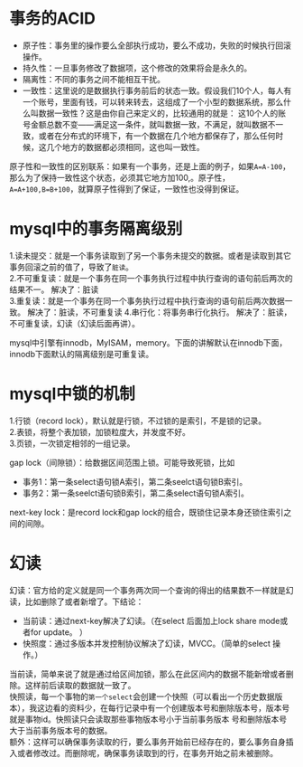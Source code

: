 # 事务的ACID
- 原子性：事务里的操作要么全部执行成功，要么不成功，失败的时候执行回滚操作。
- 持久性：一旦事务修改了数据项，这个修改的效果将会是永久的。
- 隔离性：不同的事务之间不能相互干扰。
- 一致性：这里说的是数据执行事务前后的状态一致。假设我们10个人，每人有一个账号，里面有钱，可以转来转去，这组成了一个小型的数据系统，那么什么叫数据一致性？这是由你自己来定义的，比较通用的就是：
这10个人的账号金额总数不变——满足这一条件，就叫数据一致，不满足，就叫数据不一致，或者在分布式的环境下，有一个数据在几个地方都保存了，那么任何时候，这几个地方的数据都必须相同，这也叫一致性。  

原子性和一致性的区别联系：如果有一个事务，还是上面的例子，如果`A=A-100`，那么为了保持一致性这个状态，必须其它地方加100,。原子性，`A=A+100,B=B+100`，就算原子性得到了保证，一致性也没得到保证。  

# mysql中的事务隔离级别

1.读未提交：就是一个事务读取到了另一个事务未提交的数据。或者是读取到其它事务回滚之前的值了，导致了`脏读`。  
2.不可重复读：就是一个事务在同一个事务执行过程中执行查询的语句前后两次的结果不一。  解决了：脏读  
3.重复读：就是一个事务在同一个事务执行过程中执行查询的语句前后两次数据一致。  解决了：脏读，不可重复读
4.串行化：将事务串行化执行。 解决了：脏读，不可重复读，幻读（幻读后面再讲）。  

mysql中引擎有innodb，MyISAM，memory。下面的讲解默认在innodb下面，innodb下面默认的隔离级别是可重复读。  

# mysql中锁的机制  
1.行锁（record lock），默认就是行锁，不过锁的是索引，不是锁的记录。  
2.表锁，将整个表加锁，加锁粒度大，并发度不好。  
3.页锁，一次锁定相邻的一组记录。  

gap lock（间隙锁）：给数据区间范围上锁。可能导致死锁，比如  
- 事务1：第一条select语句锁A索引，第二条seelct语句锁B索引。
- 事务2：第一条seelct语句锁B索引，第二条select语句锁A索引。  

next-key lock：是record lock和gap lock的组合，既锁住记录本身还锁住索引之间的间隙。  

# 幻读  
幻读：官方给的定义就是同一个事务两次同一个查询的得出的结果数不一样就是幻读，比如删除了或者新增了。下结论：
- 当前读：通过next-key解决了幻读。（在select 后面加上lock share mode或者for update。 ）
- 快照度：通过多版本并发控制协议解决了幻读，MVCC。（简单的select 操作。）  

当前读，简单来说了就是通过给区间加锁，那么在此区间内的数据不能新增或者删除。这样前后读取的数据就一致了。  
快照读，每一个事物的`第一个select`会创建一个快照（可以看出一个历史数据版本），我这边看的资料少，在每行记录中有一个创建版本号和删除版本号，版本号就是事物id。快照读只会读取那些事物版本号小于当前事务版本
号和删除版本号大于当前事务版本号的数据。  
额外：这样可以确保事务读取的行，要么事务开始前已经存在的，要么事务自身插入或者修改过。而删除呢，确保事务读取到的行，在事务开始之前未被删除。  

